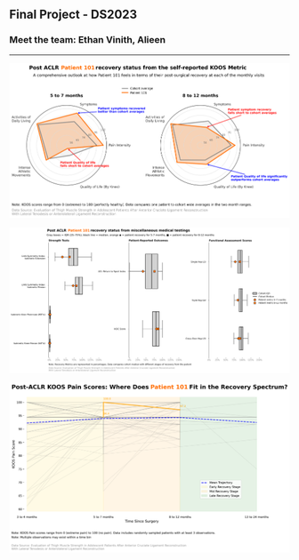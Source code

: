 ## Final Project - DS2023

### Meet the team: Ethan Vinith, Alieen

-----------------------------------------

![Radar Graphs](Radar_small_multiples.png)

![BoxPlots](stacked_horizontal_boxplots.png)

![spaghetti graph](KOOS_Pain_Recovery_Trajectory_new.png)
